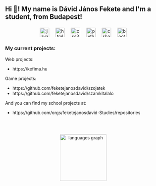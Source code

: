 <h2 align="left">Hi 👋! My name is Dávid János Fekete and I'm a student, from Budapest!</h2>

###

<div align="center">
  <img src="https://cdn.jsdelivr.net/gh/devicons/devicon/icons/javascript/javascript-original.svg" height="30" alt="javascript logo"  />
  <img width="12" />
  <img src="https://cdn.jsdelivr.net/gh/devicons/devicon/icons/html5/html5-original.svg" height="30" alt="html5 logo"  />
  <img width="12" />
  <img src="https://cdn.jsdelivr.net/gh/devicons/devicon/icons/css3/css3-original.svg" height="30" alt="css3 logo"  />
  <img width="12" />
  <img src="https://cdn.jsdelivr.net/gh/devicons/devicon/icons/python/python-original.svg" height="30" alt="python logo"  />
  <img width="12" />
  <img src="https://cdn.jsdelivr.net/gh/devicons/devicon/icons/csharp/csharp-original.svg" height="30" alt="csharp logo"  />
  <img width="12" />
  <img src="https://cdn.jsdelivr.net/gh/devicons/devicon/icons/bootstrap/bootstrap-original.svg" height="30" alt="bootstrap logo"  />
</div>

###

<h3 align="left">My current projects:</h3>
<p align="left">Web projects:</p>
<ul>
  <li>https://kefima.hu</li>
</ul>

<p align="left">Game projects:</p>
<ul>
  <li>https://github.com/feketejanosdavid/szojatek</li>
  <li>https://github.com/feketejanosdavid/szamkitalalo</li>
</ul>
<p>And you can find my school projects at:</p>
<ul>
  <li>https://github.com/orgs/feketejanosdavid-Studies/repositories</li>
</ul>

###

<br clear="both">

###

<div align="center">
  <img src="https://github-readme-stats.vercel.app/api/top-langs?username=feketejanosdavid&locale=en&hide_title=false&layout=compact&card_width=320&langs_count=5&theme=dracula&hide_border=false&order=2" height="150" alt="languages graph"  />
</div>

###

